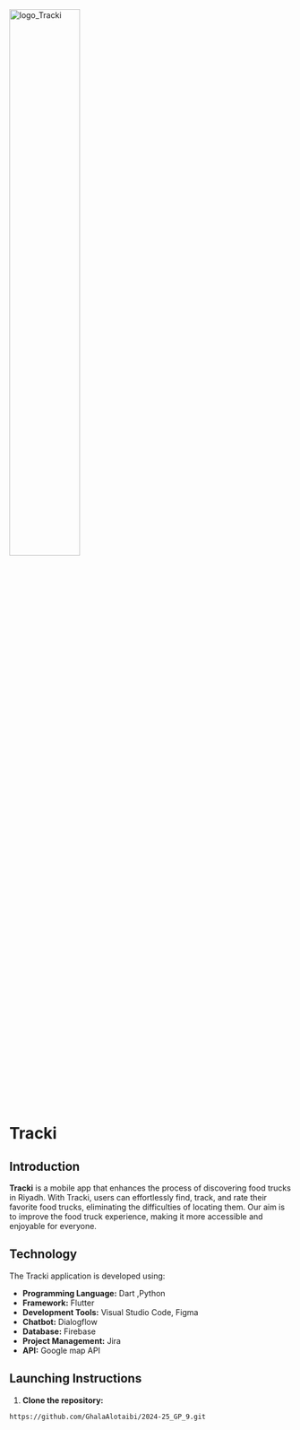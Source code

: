 <img src="https://github.com/user-attachments/assets/9fc2ac7d-6e12-4620-9a34-a560e4813f37" alt="logo_Tracki" style="width: 50%; height: auto;"/>

# Tracki
## Introduction

**Tracki** is a mobile app that enhances the process of discovering food trucks in Riyadh. With Tracki, users can effortlessly find, track, and rate their favorite food trucks, eliminating the difficulties of locating them. Our aim is to improve the food truck experience, making it more accessible and enjoyable for everyone.

## Technology

The Tracki application is developed using:
- **Programming Language:** Dart ,Python
- **Framework:** Flutter
- **Development Tools:** Visual Studio Code, Figma
- **Chatbot:** Dialogflow
- **Database:** Firebase
- **Project Management:** Jira
- **API:** Google map API
    

## Launching Instructions
1. **Clone the repository:**
```bash
https://github.com/GhalaAlotaibi/2024-25_GP_9.git
